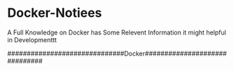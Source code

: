 # Docker-Notiees
A Full Knowledge on Docker has Some Relevent Information it might helpful in Developmenttt

##############################Docker##############################
